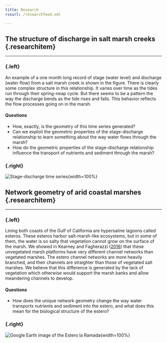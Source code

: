 ```yaml
---
title: Research
rssurl: /researchfeed.xml

---
```


## The structure of discharge in salt marsh creeks {.researchitem}

-------------------------------------------------------------------------------

### {.left}

An example of a one month long record of stage (water level) and discharge (water flow) from a salt marsh creek is shown in the figure. There is clearly some complex structure in this relationship. It varies over time as the tides run through their spring-neap cycle. But there seems to be a pattern the way the discharge bends as the tide rises and falls. This behavior reflects the flow processes going on in the marsh.

#### Questions

- How, exactly, is the geometry of this time series generated?
- Can we exploit the geometric properties of the stage-discharge relationship to learn something about the way water flows through the marsh?
- How do the geometric properties of the stage-discharge relationship influence the transport of nutrients and sediment through the marsh?

### {.right}

![Stage-discharge time series](/images/tornado.svg){width=100%}

## Network geometry of arid coastal marshes {.researchitem}

-------------------------------------------------------------------------------

### {.left}

Lining both coasts of the Gulf of California are hypersaline lagoons called esteros. These esteros harbor salt-marsh-like ecosystems, but in some of them, the water is so salty that vegetation cannot grow on the surface of the marsh. We showed in Kearney and Fagherazzi ([2016](http://dx.doi.org/10.1038/ncomms12287)) that these unvegetated marsh platforms have very different channel networks than vegetated marshes. The estero channel networks are more heavily branched, and their channels are straighter than those of vegetated salt marshes. We believe that this difference is generated by the lack of vegetation which otherwise would support the marsh banks and allow meandering channels to develop.

#### Questions

- How does the unique network geometry change the way water transports nutrients and sediment into the estero, and what does this mean for the biological structure of the estero?

### {.right}

![Google Earth image of the Estero la Ramada](/images/ramada.jpg){width=100%}
